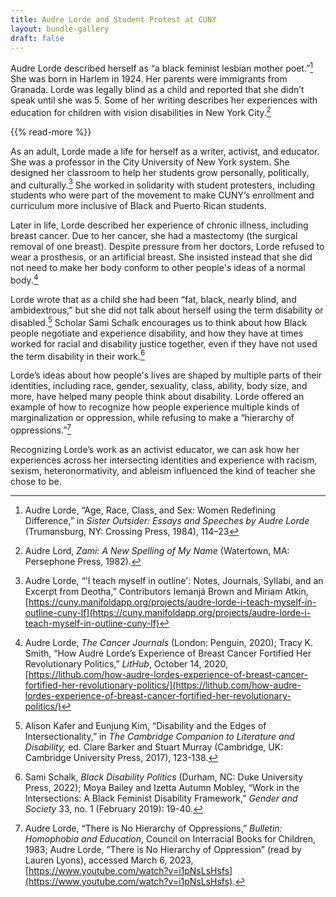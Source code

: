 ```yaml
---
title: Audre Lorde and Student Protest at CUNY
layout: bundle-gallery
draft: false
---
```


Audre Lorde described herself as “a black feminist lesbian mother poet.”[^1] She was born in Harlem in 1924. Her parents were immigrants from Granada. Lorde was legally blind as a child and reported that she didn’t speak until she was 5. Some of her writing describes her experiences with education for children with vision disabilities in New York City.[^2]

{{% read-more %}}

As an adult, Lorde made a life for herself as a writer, activist, and educator. She was a professor in the City University of New York system. She designed her classroom to help her students grow personally, politically, and culturally.[^3] She worked in solidarity with student protesters, including students who were part of the movement to make CUNY’s enrollment and curriculum more inclusive of Black and Puerto Rican students.  

Later in life, Lorde described her experience of chronic illness, including breast cancer. Due to her cancer, she had a mastectomy (the surgical removal of one breast). Despite pressure from her doctors, Lorde refused to wear a prosthesis, or an artificial breast. She insisted instead that she did not need to make her body conform to other people's ideas of a normal body.[^4]  

Lorde wrote that as a child she had been “fat, black, nearly blind, and ambidextrous,” but she did not talk about herself using the term disability or disabled.[^5] Scholar Sami Schalk encourages us to think about how Black people negotiate and experience disability, and how they have at times worked for racial and disability justice together, even if they have not used the term disability in their work.[^6]

Lorde’s ideas about how people's lives are shaped by multiple parts of their identities, including race, gender, sexuality, class, ability, body size, and more, have helped many people think about disability. Lorde offered an example of how to recognize how people experience multiple kinds of marginalization or oppression, while refusing to make a “hierarchy of oppressions.”[^7]

Recognizing Lorde’s work as an activist educator, we can ask how her experiences across her intersecting identities and experience with racism, sexism, heteronormativity, and ableism influenced the kind of teacher she chose to be.

[^1]: Audre Lorde, “Age, Race, Class, and Sex: Women Redefining Difference,” in *Sister Outsider: Essays and Speeches by Audre Lorde* (Trumansburg, NY: Crossing Press, 1984), 114–23

[^2]: Audre Lord, *Zami: A New Spelling of My Name* (Watertown, MA: Persephone Press, 1982).

[^3]: Audre Lorde, “'I teach myself in outline': Notes, Journals, Syllabi, and an Excerpt from Deotha,” Contributors Iemanjá Brown and Miriam Atkin,  [https://cuny.manifoldapp.org/projects/audre-lorde-i-teach-myself-in-outline-cuny-lf](https://cuny.manifoldapp.org/projects/audre-lorde-i-teach-myself-in-outline-cuny-lf)

[^4]: Audre Lorde, *The Cancer Journals* (London: Penguin, 2020); Tracy K. Smith, “How Audre Lorde’s Experience of Breast Cancer Fortified Her Revolutionary Politics,” *LitHub*, October 14, 2020, [https://lithub.com/how-audre-lordes-experience-of-breast-cancer-fortified-her-revolutionary-politics/](https://lithub.com/how-audre-lordes-experience-of-breast-cancer-fortified-her-revolutionary-politics/)

[^5]: Alison Kafer and Eunjung Kim, “Disability and the Edges of Intersectionality,” in *The Cambridge Companion to Literature and Disability,* ed. Clare Barker and Stuart Murray (Cambridge, UK: Cambridge University Press, 2017), 123-138.

[^6]: Sami Schalk, *Black Disability Politics* (Durham, NC: Duke University Press, 2022); Moya Bailey and Izetta Autumn Mobley, “Work in the Intersections: A Black Feminist Disability Framework,” *Gender and Society* 33, no. 1 (February 2019): 19-40.

[^7]: Audre Lorde, “There is No Hierarchy of Oppressions,” *Bulletin: Homophobia and Education*, Council on Interracial Books for Children, 1983; Audre Lorde, “There is No Hierarchy of Oppression” (read by Lauren Lyons), accessed March 6, 2023, [https://www.youtube.com/watch?v=i1pNsLsHsfs](https://www.youtube.com/watch?v=i1pNsLsHsfs).
